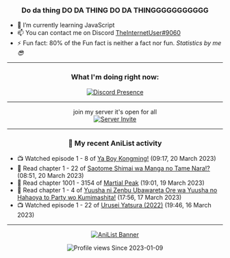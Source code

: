 <div align="center">

### Do da thing DO DA THING DO DA THINGGGGGGGGGGG
</div>

- 🌱 I’m currently learning JavaScript
- 📫 You can contact me on Discord [TheInternetUser#9060](https://discord.com/users/534117072796385300)
- ⚡ Fun fact: 80% of the Fun fact is neither a fact nor fun. _Statistics by me 😎_
<hr>

<div align="center">

### What I'm doing right now:
[![Discord Presence](https://lanyard.cnrad.dev/api/534117072796385300)](https://discord.com/users/534117072796385300)
<hr>

join my server it's open for all <br>
[![Server Invite](https://invidget.switchblade.xyz/bfYgVHxrSs)](https://discord.gg/bfYgVHxrSs)

<hr>
  
### 🌸 My recent AniList activity

</div>

<!-- ANILIST_ACTIVITY:start -->

-   📺 Watched episode 1 - 8 of [Ya Boy Kongming!](https://anilist.co/anime/141774) (09:17, 20 March 2023)
-   📖 Read chapter 1 - 22 of [Saotome Shimai wa Manga no Tame Nara!?](https://anilist.co/manga/103621) (08:51, 20 March 2023)
-   📖 Read chapter 1001 - 3154 of [Martial Peak](https://anilist.co/manga/104494) (19:01, 19 March 2023)
-   📖 Read chapter 1 - 4 of [Yuusha ni Zenbu Ubawareta Ore wa Yuusha no Hahaoya to Party wo Kumimashita!](https://anilist.co/manga/159187) (17:56, 17 March 2023)
-   📺 Watched episode 1 - 22 of [Urusei Yatsura (2022)](https://anilist.co/anime/143277) (19:46, 16 March 2023)

<!-- ANILIST_ACTIVITY:end -->
<hr>

<div align="center">

[![AniList Banner](https://img.anili.st/User/929966)](https://anilist.co/user/TheInternetUser)

![Profile views](https://gpvc.arturio.dev/TheInternetUse7) Since 2023-01-09

</div>
